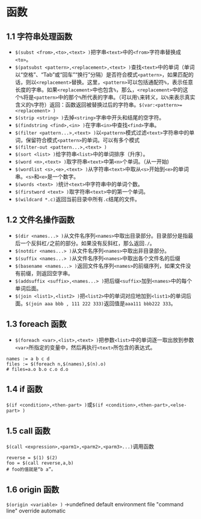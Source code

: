 # 函数
## 1.1 字符串处理函数
* `$(subst <from>,<to>,<text> )`把字串`<text>`中的`<from>`字符串替换成`<to>`。
*  `$(patsubst <pattern>,<replacement>,<text> )`查找`<text>`中的单词（单词以“空格”、“Tab”或“回车”“换行”分隔）是否符合模式`<pattern>`，如果匹配的话，则以`<replacement>`替换。这里，`<pattern>`可以包括通配符`%`，表示任意长度的字串。如果`<replacement>`中也包含`%`，那么，`<replacement>`中的这个`%`将是`<pattern>`中的那个`%`所代表的字串。（可以用`\`来转义，以`%`来表示真实含义的`%`字符）返回：函数返回被替换过后的字符串。`$(var:<pattern>=<replacement> )`
* `$(strip <string> )`去掉`<string>`字串中开头和结尾的空字符。
* `$(findstring <find>,<in> )`在字串`<in>`中查找`<find>`字串。
* `$(filter <pattern...>,<text> )`以`<pattern>`模式过滤`<text>`字符串中的单词，保留符合模式`<pattern>`的单词。可以有多个模式
* `$(filter-out <pattern...>,<text> )`
* `$(sort <list> )`给字符串`<list>`中的单词排序（升序）。
* `$(word <n>,<text> )`取字符串`<text>`中第`<n>`个单词。（从一开始)
* `$(wordlist <s>,<e>,<text> )`从字符串`<text>`中取从`<s>`开始到`<e>`的单词串。`<s>`和`<e>`是一个数字。
* `$(words <text> )`统计`<text>`中字符串中的单词个数。
* `$(firstword <text> )`取字符串`<text>`中的第一个单词。
* `$(wildcard *.c)`返回当前目录中所有`.c`结尾的文件。
## 1.2 文件名操作函数
* `$(dir <names...> )`从文件名序列`<names>`中取出目录部分。目录部分是指最后一个反斜杠`/`之前的部分。如果没有反斜杠，那么返回`./`。
* `$(notdir <names...> )`从文件名序列`<names>`中取出非目录部分。
* `$(suffix <names...> )`从文件名序列`<names>`中取出各个文件名的后缀
* `$(basename <names...> )`返回文件名序列`<names>`的前缀序列，如果文件没有前缀，则返回空字串。
* `$(addsuffix <suffix>,<names...> )`把后缀`<suffix>`加到`<names>`中的每个单词后面。
* `$(join <list1>,<list2> )`把`<list2>`中的单词对应地加到`<list1>`的单词后面。`$(join aaa bbb , 111 222 333)`返回值是`aaa111 bbb222 333`。
## 1.3 foreach 函数
- `$(foreach <var>,<list>,<text> )`把参数`<list>`中的单词逐一取出放到参数`<var>`所指定的变量中，然后再执行`<text>`所包含的表达式。
```
names := a b c d
files := $(foreach n,$(names),$(n).o)
# files=a.o b.o c.o d.o
```
## 1.4 if 函数
`$(if <condition>,<then-part> )`或`$(if <condition>,<then-part>,<else-part> )`
## 1.5 call 函数
`$(call <expression>,<parm1>,<parm2>,<parm3>...)`调用函数
```
reverse = $(1) $(2)
foo = $(call reverse,a,b) 
# foo的值就是“b a”。
```
## 1.6 origin 函数
`$(origin <variable> )` ->undefined default environment file "command line" override automatic 